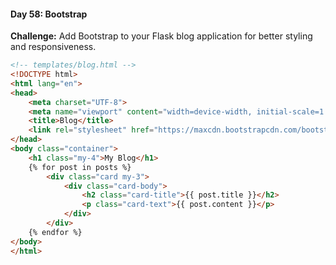 #### Day 58: Bootstrap
**Challenge:** Add Bootstrap to your Flask blog application for better styling and responsiveness.

```html
<!-- templates/blog.html -->
<!DOCTYPE html>
<html lang="en">
<head>
    <meta charset="UTF-8">
    <meta name="viewport" content="width=device-width, initial-scale=1.0">
    <title>Blog</title>
    <link rel="stylesheet" href="https://maxcdn.bootstrapcdn.com/bootstrap/4.5.2/css/bootstrap.min.css">
</head>
<body class="container">
    <h1 class="my-4">My Blog</h1>
    {% for post in posts %}
        <div class="card my-3">
            <div class="card-body">
                <h2 class="card-title">{{ post.title }}</h2>
                <p class="card-text">{{ post.content }}</p>
            </div>
        </div>
    {% endfor %}
</body>
</html>
```


